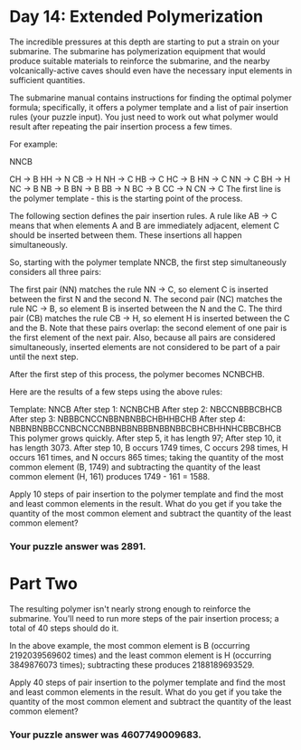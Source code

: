 #  Day 14: Extended Polymerization 
The incredible pressures at this depth are starting to put a strain on your submarine. The submarine has polymerization equipment that would produce suitable materials to reinforce the submarine, and the nearby volcanically-active caves should even have the necessary input elements in sufficient quantities.

The submarine manual contains instructions for finding the optimal polymer formula; specifically, it offers a polymer template and a list of pair insertion rules (your puzzle input). You just need to work out what polymer would result after repeating the pair insertion process a few times.

For example:

NNCB

CH -> B
HH -> N
CB -> H
NH -> C
HB -> C
HC -> B
HN -> C
NN -> C
BH -> H
NC -> B
NB -> B
BN -> B
BB -> N
BC -> B
CC -> N
CN -> C
The first line is the polymer template - this is the starting point of the process.

The following section defines the pair insertion rules. A rule like AB -> C means that when elements A and B are immediately adjacent, element C should be inserted between them. These insertions all happen simultaneously.

So, starting with the polymer template NNCB, the first step simultaneously considers all three pairs:

The first pair (NN) matches the rule NN -> C, so element C is inserted between the first N and the second N.
The second pair (NC) matches the rule NC -> B, so element B is inserted between the N and the C.
The third pair (CB) matches the rule CB -> H, so element H is inserted between the C and the B.
Note that these pairs overlap: the second element of one pair is the first element of the next pair. Also, because all pairs are considered simultaneously, inserted elements are not considered to be part of a pair until the next step.

After the first step of this process, the polymer becomes NCNBCHB.

Here are the results of a few steps using the above rules:

Template:     NNCB
After step 1: NCNBCHB
After step 2: NBCCNBBBCBHCB
After step 3: NBBBCNCCNBBNBNBBCHBHHBCHB
After step 4: NBBNBNBBCCNBCNCCNBBNBBNBBBNBBNBBCBHCBHHNHCBBCBHCB
This polymer grows quickly. After step 5, it has length 97; After step 10, it has length 3073. After step 10, B occurs 1749 times, C occurs 298 times, H occurs 161 times, and N occurs 865 times; taking the quantity of the most common element (B, 1749) and subtracting the quantity of the least common element (H, 161) produces 1749 - 161 = 1588.

Apply 10 steps of pair insertion to the polymer template and find the most and least common elements in the result. What do you get if you take the quantity of the most common element and subtract the quantity of the least common element?

### Your puzzle answer was 2891.

#  Part Two 
The resulting polymer isn't nearly strong enough to reinforce the submarine. You'll need to run more steps of the pair insertion process; a total of 40 steps should do it.

In the above example, the most common element is B (occurring 2192039569602 times) and the least common element is H (occurring 3849876073 times); subtracting these produces 2188189693529.

Apply 40 steps of pair insertion to the polymer template and find the most and least common elements in the result. What do you get if you take the quantity of the most common element and subtract the quantity of the least common element?

### Your puzzle answer was 4607749009683.